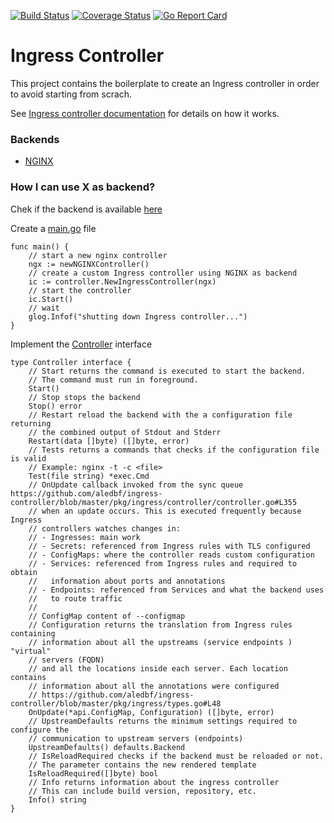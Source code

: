 
[![Build Status](https://travis-ci.org/aledbf/ingress-controller.svg?branch=master)](https://travis-ci.org/aledbf/ingress-controller)
[![Coverage Status](https://coveralls.io/repos/github/aledbf/ingress-controller/badge.svg?branch=master)](https://coveralls.io/github/aledbf/ingress-controller?branch=master)
[![Go Report Card](https://goreportcard.com/badge/github.com/aledbf/ingress-controller)](https://goreportcard.com/report/github.com/aledbf/ingress-controller)

# Ingress Controller

This project contains the boilerplate to create an Ingress controller in order to avoid starting from scrach.

See [Ingress controller documentation](https://github.com/kubernetes/contrib/blob/master/ingress/controllers/README.md) for details on how it works.


### Backends
 - [NGINX](https://github.com/aledbf/ingress-controller/blob/master/backends/nginx)


### How I can use X as backend?

Chek if the backend is available [here](https://github.com/aledbf/ingress-controller/blob/master/backends)

Create a [main.go](https://github.com/aledbf/ingress-controller/blob/master/backends/nginx/pkg/cmd/controller/main.go) file 
```
func main() {
	// start a new nginx controller
	ngx := newNGINXController()
	// create a custom Ingress controller using NGINX as backend
	ic := controller.NewIngressController(ngx)
	// start the controller
	ic.Start()
	// wait
	glog.Infof("shutting down Ingress controller...")
}
```

Implement the [Controller](https://github.com/aledbf/ingress-controller/blob/master/pkg/ingress/types.go#L40) interface
```
type Controller interface {
	// Start returns the command is executed to start the backend.
	// The command must run in foreground.
	Start()
	// Stop stops the backend
	Stop() error
	// Restart reload the backend with the a configuration file returning
	// the combined output of Stdout and Stderr
	Restart(data []byte) ([]byte, error)
	// Tests returns a commands that checks if the configuration file is valid
	// Example: nginx -t -c <file>
	Test(file string) *exec.Cmd
	// OnUpdate callback invoked from the sync queue https://github.com/aledbf/ingress-controller/blob/master/pkg/ingress/controller/controller.go#L355
	// when an update occurs. This is executed frequently because Ingress
	// controllers watches changes in:
	// - Ingresses: main work
	// - Secrets: referenced from Ingress rules with TLS configured
	// - ConfigMaps: where the controller reads custom configuration
	// - Services: referenced from Ingress rules and required to obtain
	//	 information about ports and annotations
	// - Endpoints: referenced from Services and what the backend uses
	//	 to route traffic
	//
	// ConfigMap content of --configmap
	// Configuration returns the translation from Ingress rules containing
	// information about all the upstreams (service endpoints ) "virtual"
	// servers (FQDN)
	// and all the locations inside each server. Each location contains
	// information about all the annotations were configured
	// https://github.com/aledbf/ingress-controller/blob/master/pkg/ingress/types.go#L48
	OnUpdate(*api.ConfigMap, Configuration) ([]byte, error)
	// UpstreamDefaults returns the minimum settings required to configure the
	// communication to upstream servers (endpoints)
	UpstreamDefaults() defaults.Backend
	// IsReloadRequired checks if the backend must be reloaded or not.
	// The parameter contains the new rendered template
	IsReloadRequired([]byte) bool
	// Info returns information about the ingress controller
	// This can include build version, repository, etc.
	Info() string
}
```
